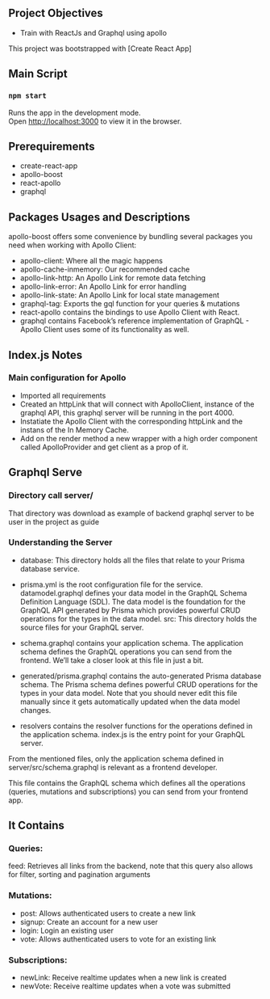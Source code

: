 ## Project Objectives
* Train with ReactJs and Graphql using apollo

This project was bootstrapped with [Create React App]

## Main Script
### `npm start`

Runs the app in the development mode.<br>
Open [http://localhost:3000](http://localhost:3000) to view it in the browser.

## Prerequirements
* create-react-app
* apollo-boost
* react-apollo 
* graphql

## Packages Usages and Descriptions
apollo-boost offers some convenience by bundling several packages you need when working with Apollo Client:

* apollo-client: Where all the magic happens
* apollo-cache-inmemory: Our recommended cache
* apollo-link-http: An Apollo Link for remote data fetching
* apollo-link-error: An Apollo Link for error handling
* apollo-link-state: An Apollo Link for local state management
* graphql-tag: Exports the gql function for your queries & mutations
* react-apollo contains the bindings to use Apollo Client with React.
* graphql contains Facebook’s reference implementation of GraphQL - Apollo Client uses some of its functionality as well.


## Index.js Notes
### Main configuration for Apollo

* Imported all requirements
* Created an httpLink that will connect with ApolloClient, instance of the graphql API, this graphql server will be running in the port 4000.
* Instatiate the Apollo Client with the corresponding httpLink and the instans of the  In Memory Cache.
* Add on the render method a new wrapper with a high order component called ApolloProvider and get client as a prop of it.

## Graphql Serve
### Directory call server/
That directory was download as example of backend graphql server to be user in the project as guide

### Understanding the Server
* database: This directory holds all the files that relate to your Prisma database service.

* prisma.yml is the root configuration file for the service.
datamodel.graphql defines your data model in the GraphQL Schema Definition Language (SDL). The data model is the foundation for the GraphQL API generated by Prisma which provides powerful CRUD operations for the types in the data model.
src: This directory holds the source files for your GraphQL server.

* schema.graphql contains your application schema. The application schema defines the GraphQL operations you can send from the frontend. We’ll take a closer look at this file in just a bit.

* generated/prisma.graphql contains the auto-generated Prisma database schema. The Prisma schema defines powerful CRUD operations for the types in your data model. Note that you should never edit this file manually since it gets automatically updated when the data model changes.

* resolvers contains the resolver functions for the operations defined in the application schema.
index.js is the entry point for your GraphQL server.

From the mentioned files, only the application schema defined in server/src/schema.graphql is relevant as a frontend developer. 

This file contains the GraphQL schema which defines all the operations (queries, mutations and subscriptions) you can send from your frontend app.

## It Contains
### Queries:

feed: Retrieves all links from the backend, note that this query also allows for filter, sorting and pagination arguments
### Mutations:

* post: Allows authenticated users to create a new link
* signup: Create an account for a new user
* login: Login an existing user
* vote: Allows authenticated users to vote for an existing link

### Subscriptions:

* newLink: Receive realtime updates when a new link is created
* newVote: Receive realtime updates when a vote was submitted


